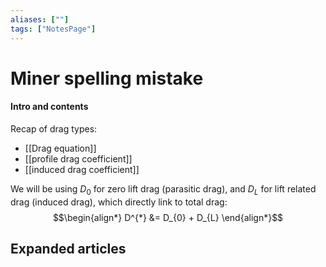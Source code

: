 ```yaml
---
aliases: [""]
tags: ["NotesPage"]
---
```


# Miner spelling mistake

#### Intro and contents
Recap of drag types:
- [[Drag equation]]
- [[profile drag coefficient]]
- [[induced drag coefficient]]

We will be using $D_{0}$ for zero lift drag (parasitic drag), and $D_{L}$ for lift related drag (induced drag), which directly link to total drag:
$$\begin{align*}
D^{*} &= D_{0} + D_{L}
\end{align*}$$


## Expanded articles
